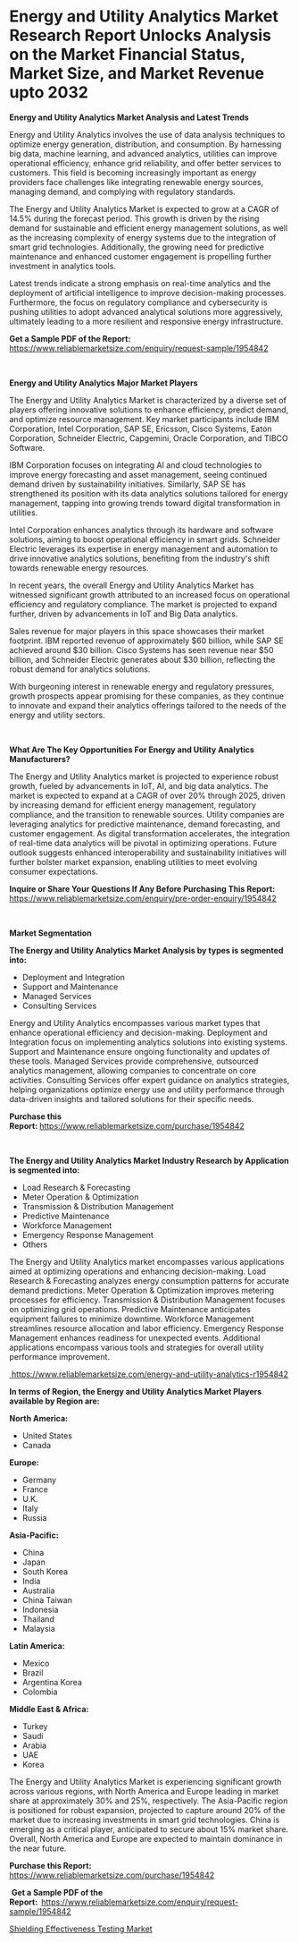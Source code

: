 <p><h1>Energy and Utility Analytics Market Research Report Unlocks Analysis on the Market Financial Status, Market Size, and Market Revenue upto 2032</h1></p><p><strong>Energy and Utility Analytics Market Analysis and Latest Trends</strong></p>
<p><p>Energy and Utility Analytics involves the use of data analysis techniques to optimize energy generation, distribution, and consumption. By harnessing big data, machine learning, and advanced analytics, utilities can improve operational efficiency, enhance grid reliability, and offer better services to customers. This field is becoming increasingly important as energy providers face challenges like integrating renewable energy sources, managing demand, and complying with regulatory standards.</p><p>The Energy and Utility Analytics Market is expected to grow at a CAGR of 14.5% during the forecast period. This growth is driven by the rising demand for sustainable and efficient energy management solutions, as well as the increasing complexity of energy systems due to the integration of smart grid technologies. Additionally, the growing need for predictive maintenance and enhanced customer engagement is propelling further investment in analytics tools. </p><p>Latest trends indicate a strong emphasis on real-time analytics and the deployment of artificial intelligence to improve decision-making processes. Furthermore, the focus on regulatory compliance and cybersecurity is pushing utilities to adopt advanced analytical solutions more aggressively, ultimately leading to a more resilient and responsive energy infrastructure.</p></p>
<p><strong>Get a Sample PDF of the Report:&nbsp;</strong> <a href="https://www.reliablemarketsize.com/enquiry/request-sample/1954842?utm_campaign=1197&utm_medium=2&utm_source=Github&utm_content=ia&utm_term=10032025&utm_id=energy-and-utility-analytics">https://www.reliablemarketsize.com/enquiry/request-sample/1954842</a></p>
<p>&nbsp;</p>
<p><strong>Energy and Utility Analytics Major Market Players</strong></p>
<p><p>The Energy and Utility Analytics Market is characterized by a diverse set of players offering innovative solutions to enhance efficiency, predict demand, and optimize resource management. Key market participants include IBM Corporation, Intel Corporation, SAP SE, Ericsson, Cisco Systems, Eaton Corporation, Schneider Electric, Capgemini, Oracle Corporation, and TIBCO Software.</p><p>IBM Corporation focuses on integrating AI and cloud technologies to improve energy forecasting and asset management, seeing continued demand driven by sustainability initiatives. Similarly, SAP SE has strengthened its position with its data analytics solutions tailored for energy management, tapping into growing trends toward digital transformation in utilities.</p><p>Intel Corporation enhances analytics through its hardware and software solutions, aiming to boost operational efficiency in smart grids. Schneider Electric leverages its expertise in energy management and automation to drive innovative analytics solutions, benefiting from the industry's shift towards renewable energy resources.</p><p>In recent years, the overall Energy and Utility Analytics Market has witnessed significant growth attributed to an increased focus on operational efficiency and regulatory compliance. The market is projected to expand further, driven by advancements in IoT and Big Data analytics.</p><p>Sales revenue for major players in this space showcases their market footprint. IBM reported revenue of approximately $60 billion, while SAP SE achieved around $30 billion. Cisco Systems has seen revenue near $50 billion, and Schneider Electric generates about $30 billion, reflecting the robust demand for analytics solutions.</p><p>With burgeoning interest in renewable energy and regulatory pressures, growth prospects appear promising for these companies, as they continue to innovate and expand their analytics offerings tailored to the needs of the energy and utility sectors.</p></p>
<p>&nbsp;</p>
<p><strong>What Are The Key Opportunities For Energy and Utility Analytics Manufacturers?</strong></p>
<p><p>The Energy and Utility Analytics market is projected to experience robust growth, fueled by advancements in IoT, AI, and big data analytics. The market is expected to expand at a CAGR of over 20% through 2025, driven by increasing demand for efficient energy management, regulatory compliance, and the transition to renewable sources. Utility companies are leveraging analytics for predictive maintenance, demand forecasting, and customer engagement. As digital transformation accelerates, the integration of real-time data analytics will be pivotal in optimizing operations. Future outlook suggests enhanced interoperability and sustainability initiatives will further bolster market expansion, enabling utilities to meet evolving consumer expectations.</p></p>
<p><strong>Inquire or Share Your Questions If Any Before Purchasing This Report:</strong> <a href="https://www.reliablemarketsize.com/enquiry/pre-order-enquiry/1954842?utm_campaign=1197&utm_medium=2&utm_source=Github&utm_content=ia&utm_term=10032025&utm_id=energy-and-utility-analytics">https://www.reliablemarketsize.com/enquiry/pre-order-enquiry/1954842</a></p>
<p>&nbsp;</p>
<p><strong>Market Segmentation</strong></p>
<p><strong>The Energy and Utility Analytics Market Analysis by types is segmented into:</strong></p>
<p><ul><li>Deployment and Integration</li><li>Support and Maintenance</li><li>Managed Services</li><li>Consulting Services</li></ul></p>
<p><p>Energy and Utility Analytics encompasses various market types that enhance operational efficiency and decision-making. Deployment and Integration focus on implementing analytics solutions into existing systems. Support and Maintenance ensure ongoing functionality and updates of these tools. Managed Services provide comprehensive, outsourced analytics management, allowing companies to concentrate on core activities. Consulting Services offer expert guidance on analytics strategies, helping organizations optimize energy use and utility performance through data-driven insights and tailored solutions for their specific needs.</p></p>
<p><strong>Purchase this Report:&nbsp;</strong><a href="https://www.reliablemarketsize.com/purchase/1954842?utm_campaign=1197&utm_medium=2&utm_source=Github&utm_content=ia&utm_term=10032025&utm_id=energy-and-utility-analytics">https://www.reliablemarketsize.com/purchase/1954842</a></p>
<p>&nbsp;</p>
<p><strong>The Energy and Utility Analytics Market Industry Research by Application is segmented into:</strong></p>
<p><ul><li>Load Research & Forecasting</li><li>Meter Operation & Optimization</li><li>Transmission & Distribution Management</li><li>Predictive Maintenance</li><li>Workforce Management</li><li>Emergency Response Management</li><li>Others</li></ul></p>
<p><p>The Energy and Utility Analytics market encompasses various applications aimed at optimizing operations and enhancing decision-making. Load Research & Forecasting analyzes energy consumption patterns for accurate demand predictions. Meter Operation & Optimization improves metering processes for efficiency. Transmission & Distribution Management focuses on optimizing grid operations. Predictive Maintenance anticipates equipment failures to minimize downtime. Workforce Management streamlines resource allocation and labor efficiency. Emergency Response Management enhances readiness for unexpected events. Additional applications encompass various tools and strategies for overall utility performance improvement.</p></p>
<p><a href="https://www.reliablemarketsize.com/energy-and-utility-analytics-r1954842?utm_campaign=1197&utm_medium=2&utm_source=Github&utm_content=ia&utm_term=10032025&utm_id=energy-and-utility-analytics">&nbsp;https://www.reliablemarketsize.com/energy-and-utility-analytics-r1954842</a></p>
<p><strong>In terms of Region, the Energy and Utility Analytics Market Players available by Region are:</strong></p>
<p>
    <p> <strong> North America: </strong>
        <ul>
            <li>United States</li>
            <li>Canada</li>
        </ul>
        </p> 
    <p> <strong> Europe: </strong>
        <ul>
            <li>Germany</li>
            <li>France</li>
            <li>U.K.</li>
            <li>Italy</li>
            <li>Russia</li>
        </ul>
        </p> 
    <p> <strong> Asia-Pacific: </strong>
        <ul>
            <li>China</li>
            <li>Japan</li>
            <li>South Korea</li>
            <li>India</li>
            <li>Australia</li>
            <li>China Taiwan</li>
            <li>Indonesia</li>
            <li>Thailand</li>
            <li>Malaysia</li>
        </ul>
        </p> 
    <p> <strong> Latin America: </strong>
        <ul>
            <li>Mexico</li>
            <li>Brazil</li>
            <li>Argentina Korea</li>
            <li>Colombia</li>
        </ul>
        </p> 
    <p> <strong> Middle East & Africa: </strong>
        <ul>
            <li>Turkey</li>
            <li>Saudi</li>
            <li>Arabia</li>
            <li>UAE</li>
            <li>Korea</li>
        </ul>
    </p>
    </p>
<p><p>The Energy and Utility Analytics Market is experiencing significant growth across various regions, with North America and Europe leading in market share at approximately 30% and 25%, respectively. The Asia-Pacific region is positioned for robust expansion, projected to capture around 20% of the market due to increasing investments in smart grid technologies. China is emerging as a critical player, anticipated to secure about 15% market share. Overall, North America and Europe are expected to maintain dominance in the near future.</p></p>
<p><strong>Purchase this Report: </strong><a href="https://www.reliablemarketsize.com/purchase/1954842?utm_campaign=1197&utm_medium=2&utm_source=Github&utm_content=ia&utm_term=10032025&utm_id=energy-and-utility-analytics">https://www.reliablemarketsize.com/purchase/1954842</a></p>
<p>&nbsp;<strong>Get a Sample PDF of the Report:&nbsp;&nbsp;</strong><a href="https://www.reliablemarketsize.com/enquiry/request-sample/1954842?utm_campaign=1197&utm_medium=2&utm_source=Github&utm_content=ia&utm_term=10032025&utm_id=energy-and-utility-analytics">https://www.reliablemarketsize.com/enquiry/request-sample/1954842</a></p>
<p><strong></strong></p>
<p><p><a href="https://github.com/prosalinda88/Market-Research-Report-List-7/blob/main/shielding-effectiveness-testing-market.md?utm_campaign=1197&utm_medium=2&utm_source=Github&utm_content=ia&utm_term=10032025&utm_id=energy-and-utility-analytics">Shielding Effectiveness Testing Market</a></p></p>